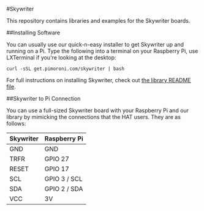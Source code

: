#Skywriter

This repository contains libraries and examples for the Skywriter boards.

##Installing Software

You can usually use our quick-n-easy installer to get Skywriter up and running on a Pi. Type the following into a terminal on your Raspberry Pi, use LXTerminal if you're looking at the desktop:

```
curl -sSL get.pimoroni.com/skywriter | bash
```

For full instructions on installing Skywriter, check out [the library README file](/python/library/README.md).

##Skywriter to Pi Connection

You can use a full-sized Skywriter board with your Raspberry Pi and our library by mimicking the connections that the HAT users. They are as follows:

Skywriter  | Raspberry Pi
-----------|--------------
GND        | GND
TRFR       | GPIO 27 
RESET      | GPIO 17
SCL        | GPIO 3 / SCL 
SDA        | GPIO 2 / SDA
VCC        | 3V

